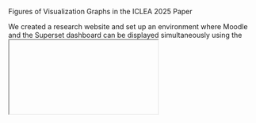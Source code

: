 Figures of Visualization Graphs in the ICLEA 2025 Paper

We created a research website and set up an environment where Moodle and the Superset dashboard can be displayed simultaneously using the <iframe> tag. The left side of Figure 2 is the Moodle screen, and the right side is the dashboard screen visualized by Apache Superset.
![research website](image/res_web_site.png)

# Graph No.1 : Frequency by access time
![graph no.1](image/gra_01_en.png)

# Graph No.2 : Engagement status
![graph no.2](image/gra_02_en.png)

# Graph No.3 : Graph chart
![graph no.3](image/gra_03_en.png)

# Graph No.4 : Graph chart V2
![graph no.4](image/gra_04_en.png)

# Graph No.5 : User activity frequency
![graph no.5](image/gra_05_en.png)

# Graph No.6 : Number of accesses (users / day)
![graph no.6](image/gra_06_en.png)

# Graph No.7 : Activity of all learners
![graph no.7](image/gra_07_en.png)

# Graph No.8 : Cumulative user events
![graph no.8](image/gra_08_en.png)

# Graph No.9 : LMS events
![graph no.9](image/gra_09_en.png)

# Graph No.10 : Task activity check (ECharts)
![graph no.10](image/gra_10_en.png)

# Graph No.11 : User activity history (ECharts)
![graph no.11](image/gra_11_en.png)

